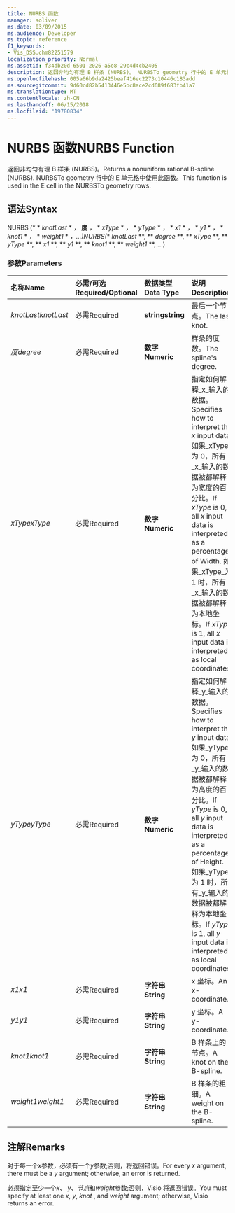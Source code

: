 ```yaml
---
title: NURBS 函数
manager: soliver
ms.date: 03/09/2015
ms.audience: Developer
ms.topic: reference
f1_keywords:
- Vis_DSS.chm82251579
localization_priority: Normal
ms.assetid: f34db20d-6501-2026-a5e8-29c4d4cb2405
description: 返回非均匀有理 B 样条 (NURBS)。 NURBSTo geometry 行中的 E 单元格中使用此函数。
ms.openlocfilehash: 005a66b9da2425beaf416ec2273c10446c183add
ms.sourcegitcommit: 9d60cd82b5413446e5bc8ace2cd689f683fb41a7
ms.translationtype: MT
ms.contentlocale: zh-CN
ms.lasthandoff: 06/15/2018
ms.locfileid: "19780834"
---
```

# <a name="nurbs-function"></a><span data-ttu-id="1376b-104">NURBS 函数</span><span class="sxs-lookup"><span data-stu-id="1376b-104">NURBS Function</span></span>

<span data-ttu-id="1376b-105">返回非均匀有理 B 样条 (NURBS)。</span><span class="sxs-lookup"><span data-stu-id="1376b-105">Returns a nonuniform rational B-spline (NURBS).</span></span> <span data-ttu-id="1376b-106">NURBSTo geometry 行中的 E 单元格中使用此函数。</span><span class="sxs-lookup"><span data-stu-id="1376b-106">This function is used in the E cell in the NURBSTo geometry rows.</span></span>
  
## <a name="syntax"></a><span data-ttu-id="1376b-107">语法</span><span class="sxs-lookup"><span data-stu-id="1376b-107">Syntax</span></span>

<span data-ttu-id="1376b-108">NURBS (* * *knotLast* * *，* **度** *，* * *xType* * *，* * *yType* * *，* * *x1* * *，* * *y1* * *，* * *knot1* * *，* * *weight1* * *，...)</span><span class="sxs-lookup"><span data-stu-id="1376b-108">NURBS(** *knotLast* **, ** *degree* **, ** *xType* **, ** *yType* **, ** *x1* **, ** *y1* **, ** *knot1* **, ** *weight1* **, ...)</span></span> 
  
### <a name="parameters"></a><span data-ttu-id="1376b-109">参数</span><span class="sxs-lookup"><span data-stu-id="1376b-109">Parameters</span></span>

|<span data-ttu-id="1376b-110">**名称**</span><span class="sxs-lookup"><span data-stu-id="1376b-110">**Name**</span></span>|<span data-ttu-id="1376b-111">**必需/可选**</span><span class="sxs-lookup"><span data-stu-id="1376b-111">**Required/Optional**</span></span>|<span data-ttu-id="1376b-112">**数据类型**</span><span class="sxs-lookup"><span data-stu-id="1376b-112">**Data Type**</span></span>|<span data-ttu-id="1376b-113">**说明**</span><span class="sxs-lookup"><span data-stu-id="1376b-113">**Description**</span></span>|
|:-----|:-----|:-----|:-----|
| <span data-ttu-id="1376b-114">_knotLast_</span><span class="sxs-lookup"><span data-stu-id="1376b-114">_knotLast_</span></span> <br/> |<span data-ttu-id="1376b-115">必需</span><span class="sxs-lookup"><span data-stu-id="1376b-115">Required</span></span>  <br/> |<span data-ttu-id="1376b-116">**string**</span><span class="sxs-lookup"><span data-stu-id="1376b-116">**string**</span></span> <br/> | <span data-ttu-id="1376b-117">最后一个节点。</span><span class="sxs-lookup"><span data-stu-id="1376b-117">The last knot.</span></span>  <br/> |
| <span data-ttu-id="1376b-118">_度_</span><span class="sxs-lookup"><span data-stu-id="1376b-118">_degree_</span></span> <br/> |<span data-ttu-id="1376b-119">必需</span><span class="sxs-lookup"><span data-stu-id="1376b-119">Required</span></span>  <br/> |<span data-ttu-id="1376b-120">**数字**</span><span class="sxs-lookup"><span data-stu-id="1376b-120">**Numeric**</span></span> <br/> |<span data-ttu-id="1376b-121">样条的度数。</span><span class="sxs-lookup"><span data-stu-id="1376b-121">The spline's degree.</span></span>  <br/> |
| <span data-ttu-id="1376b-122">_xType_</span><span class="sxs-lookup"><span data-stu-id="1376b-122">_xType_</span></span> <br/> |<span data-ttu-id="1376b-123">必需</span><span class="sxs-lookup"><span data-stu-id="1376b-123">Required</span></span>  <br/> |<span data-ttu-id="1376b-124">**数字**</span><span class="sxs-lookup"><span data-stu-id="1376b-124">**Numeric**</span></span> <br/> |<span data-ttu-id="1376b-125">指定如何解释_x_输入的数据。</span><span class="sxs-lookup"><span data-stu-id="1376b-125">Specifies how to interpret the  _x_ input data.</span></span> <span data-ttu-id="1376b-126">如果_xType_为 0，所有_x_输入的数据被都解释为宽度的百分比。</span><span class="sxs-lookup"><span data-stu-id="1376b-126">If  _xType_ is 0, all  _x_ input data is interpreted as a percentage of Width.</span></span> <span data-ttu-id="1376b-127">如果_xType_为 1 时，所有_x_输入的数据被都解释为本地坐标。</span><span class="sxs-lookup"><span data-stu-id="1376b-127">If  _xType_ is 1, all  _x_ input data is interpreted as local coordinates.</span></span>  <br/> |
| <span data-ttu-id="1376b-128">_yType_</span><span class="sxs-lookup"><span data-stu-id="1376b-128">_yType_</span></span> <br/> |<span data-ttu-id="1376b-129">必需</span><span class="sxs-lookup"><span data-stu-id="1376b-129">Required</span></span>  <br/> |<span data-ttu-id="1376b-130">**数字**</span><span class="sxs-lookup"><span data-stu-id="1376b-130">**Numeric**</span></span> <br/> |<span data-ttu-id="1376b-131">指定如何解释_y_输入的数据。</span><span class="sxs-lookup"><span data-stu-id="1376b-131">Specifies how to interpret the  _y_ input data.</span></span> <span data-ttu-id="1376b-132">如果_yType_为 0，所有_y_输入的数据被都解释为高度的百分比。</span><span class="sxs-lookup"><span data-stu-id="1376b-132">If  _yType_ is 0, all  _y_ input data is interpreted as a percentage of Height.</span></span> <span data-ttu-id="1376b-133">如果_yType_为 1 时，所有_y_输入的数据被都解释为本地坐标。</span><span class="sxs-lookup"><span data-stu-id="1376b-133">If  _yType_ is 1, all  _y_ input data is interpreted as local coordinates.</span></span>  <br/> |
| <span data-ttu-id="1376b-134">_x1_</span><span class="sxs-lookup"><span data-stu-id="1376b-134">_x1_</span></span> <br/> |<span data-ttu-id="1376b-135">必需</span><span class="sxs-lookup"><span data-stu-id="1376b-135">Required</span></span>  <br/> |<span data-ttu-id="1376b-136">**字符串**</span><span class="sxs-lookup"><span data-stu-id="1376b-136">**String**</span></span> <br/> |<span data-ttu-id="1376b-137">x 坐标。</span><span class="sxs-lookup"><span data-stu-id="1376b-137">An x-coordinate.</span></span>  <br/> |
| <span data-ttu-id="1376b-138">_y1_</span><span class="sxs-lookup"><span data-stu-id="1376b-138">_y1_</span></span> <br/> |<span data-ttu-id="1376b-139">必需</span><span class="sxs-lookup"><span data-stu-id="1376b-139">Required</span></span>  <br/> |<span data-ttu-id="1376b-140">**字符串**</span><span class="sxs-lookup"><span data-stu-id="1376b-140">**String**</span></span> <br/> |<span data-ttu-id="1376b-141">y 坐标。</span><span class="sxs-lookup"><span data-stu-id="1376b-141">A y-coordinate.</span></span>  <br/> |
| <span data-ttu-id="1376b-142">_knot1_</span><span class="sxs-lookup"><span data-stu-id="1376b-142">_knot1_</span></span> <br/> |<span data-ttu-id="1376b-143">必需</span><span class="sxs-lookup"><span data-stu-id="1376b-143">Required</span></span>  <br/> |<span data-ttu-id="1376b-144">**字符串**</span><span class="sxs-lookup"><span data-stu-id="1376b-144">**String**</span></span> <br/> |<span data-ttu-id="1376b-145">B 样条上的节点。</span><span class="sxs-lookup"><span data-stu-id="1376b-145">A knot on the B-spline.</span></span>  <br/> |
| <span data-ttu-id="1376b-146">_weight1_</span><span class="sxs-lookup"><span data-stu-id="1376b-146">_weight1_</span></span> <br/> |<span data-ttu-id="1376b-147">必需</span><span class="sxs-lookup"><span data-stu-id="1376b-147">Required</span></span>  <br/> |<span data-ttu-id="1376b-148">**字符串**</span><span class="sxs-lookup"><span data-stu-id="1376b-148">**String**</span></span> <br/> |<span data-ttu-id="1376b-149">B 样条的粗细。</span><span class="sxs-lookup"><span data-stu-id="1376b-149">A weight on the B-spline.</span></span>  <br/> |
   
## <a name="remarks"></a><span data-ttu-id="1376b-150">注解</span><span class="sxs-lookup"><span data-stu-id="1376b-150">Remarks</span></span>

<span data-ttu-id="1376b-151">对于每一个*x*参数，必须有一个*y*参数;否则，将返回错误。</span><span class="sxs-lookup"><span data-stu-id="1376b-151">For every  *x*  argument, there must be a  *y*  argument; otherwise, an error is returned.</span></span> 
  
<span data-ttu-id="1376b-152">必须指定至少一个*x*、 *y*、*节点*和*weight*参数;否则，Visio 将返回错误。</span><span class="sxs-lookup"><span data-stu-id="1376b-152">You must specify at least one  *x*, *y*, *knot*  , and  *weight*  argument; otherwise, Visio returns an error.</span></span> 
  


